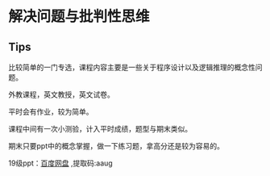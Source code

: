 # 解决问题与批判性思维

## Tips

比较简单的一门专选，课程内容主要是一些关于程序设计以及逻辑推理的概念性问题。

外教课程，英文教授，英文试卷。

平时会有作业，较为简单。

课程中间有一次小测验，计入平时成绩，题型与期末类似。

期末只要ppt中的概念掌握，做一下练习题，拿高分还是较为容易的。

19级ppt：[百度网盘](https://pan.baidu.com/s/1PJVitVKWIPPM2A_9CsiVpw) ,提取码:aaug

